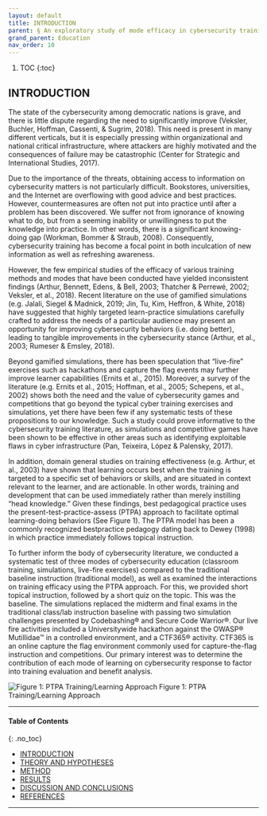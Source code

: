 ```yaml
---
layout: default
title: INTRODUCTION
parent: § An exploratory study of mode efficacy in cybersecurity training
grand_parent: Education 
nav_order: 10 
---
```

<style>
.dont-break-out {
  /* These are technically the same, but use both */
  overflow-wrap: break-word;
  word-wrap: break-word;

     -ms-word-break: break-all;
  /* This is the dangerous one in WebKit, as it breaks things wherever */
  word-break: break-all;
  /* Instead use this non-standard one: */
  word-break: break-word;
}

.youtube-container {
    position: relative;
    width: 100%;
    height: 0;
    padding-bottom: 56.25%;
}
.youtube-video {
    position: absolute;
    top: 0;
    left: 0;
    width: 100%;
    height: 100%;
}

</style>

<div class="dont-break-out" markdown="1">

1. TOC
{:toc}

## INTRODUCTION
The state of the cybersecurity among democratic nations is grave, and there is little dispute regarding the need to significantly improve (Veksler, Buchler, Hoffman, Cassenti, & Sugrim, 2018). This need is present in many different verticals, but it is especially pressing within organizational and national critical infrastructure, where attackers are highly motivated and the consequences of failure may be catastrophic (Center for Strategic and International Studies, 2017).

Due to the importance of the threats, obtaining access to information on cybersecurity matters is not particularly difficult. Bookstores, universities, and the Internet are overflowing with good advice and best practices. However, countermeasures are often not put into practice until after a problem has been discovered. We suffer not from ignorance of knowing what to do, but from a seeming inability or unwillingness to put the knowledge into practice. In other words, there is a significant knowing-doing gap (Workman, Bommer & Straub, 2008). Consequently, cybersecurity training has become a focal point in both inculcation of new information as well as refreshing awareness.

However, the few empirical studies of the efficacy of various training methods and modes that have been conducted have yielded inconsistent findings (Arthur, Bennett, Edens, & Bell, 2003; Thatcher & Perrewé, 2002; Veksler, et al., 2018). Recent literature on the use of gamified simulations (e.g. Jalali, Siegel & Madnick, 2019; Jin, Tu, Kim, Heffron, & White, 2018) have suggested that highly targeted learn-practice simulations carefully crafted to address the needs of a particular audience may present an opportunity for improving cybersecurity behaviors (i.e. doing better), leading to tangible improvements in the cybersecurity stance (Arthur, et al., 2003; Rumeser & Emsley, 2018).

Beyond gamified simulations, there has been speculation that “live-fire” exercises such as hackathons and capture the flag events may further improve learner capabilities (Ernits et al., 2015). Moreover, a survey of the literature (e.g. Ernits et al., 2015; Hoffman, et al., 2005; Schepens, et al., 2002) shows both the need and the value of cybersecurity games and competitions that go beyond the typical cyber training exercises and simulations, yet there have been few if any systematic tests of these propositions to our knowledge. Such a study could prove informative to the cybersecurity training literature, as simulations and competitive games have been shown to be effective in other areas such as identifying exploitable flaws in cyber infrastructure (Pan, Teixeira, López & Palensky, 2017).

In addition, domain general studies on training effectiveness (e.g. Arthur, et al., 2003) have shown that learning occurs best when the training is targeted to a specific set of behaviors or skills, and are situated in context relevant to the learner, and are actionable. In other words, training and development that can be used immediately rather than merely instilling “head knowledge.” Given these findings, best pedagogical practice uses the present-test-practice-assess (PTPA) approach to facilitate optimal learning-doing behaviors (See Figure 1). The PTPA model has been a commonly recognized bestpractice pedagogy dating back to Dewey (1998) in which practice immediately follows topical instruction.

To further inform the body of cybersecurity literature, we conducted a systematic test of three modes of cybersecurity education (classroom training, simulations, live-fire exercises) compared to the traditional baseline instruction (traditional model), as well as examined the interactions on training efficacy using the PTPA approach. For this, we provided short topical instruction, followed by a short quiz on the topic. This was the baseline. The simulations replaced the midterm and final exams in the traditional class/lab instruction baseline with passing two simulation challenges presented by Codebashing® and Secure Code Warrior®. Our live fire activities included a Universitywide hackathon against the OWASP® Mutillidae™ in a controlled environment, and a CTF365® activity. CTF365 is an online capture the flag environment commonly used for capture-the-flag instruction and competitions. Our primary interest was to determine the contribution of each mode of learning on cybersecurity response to factor into training evaluation and benefit analysis.


![Figure 1: PTPA Training/Learning Approach](https://statics.bsafes.com/images/papers/An-exploratory-study-of-mode-efficacy-in-cybersecurity-training-fig-1.png)
Figure 1: PTPA Training/Learning Approach

***

#### Table of Contents
{: .no_toc}

<ul><li> <a href="/docs/education/An-exploratory-study-of-mode-efficacy-in-cybersecurity-training-1/">INTRODUCTION</a></li><li> <a href="/docs/education/An-exploratory-study-of-mode-efficacy-in-cybersecurity-training-2/">THEORY AND HYPOTHESES</a></li><li> <a href="/docs/education/An-exploratory-study-of-mode-efficacy-in-cybersecurity-training-3/">METHOD</a></li><li> <a href="/docs/education/An-exploratory-study-of-mode-efficacy-in-cybersecurity-training-4/">RESULTS</a></li><li> <a href="/docs/education/An-exploratory-study-of-mode-efficacy-in-cybersecurity-training-5/">DISCUSSION AND CONCLUSIONS</a></li><li> <a href="/docs/education/An-exploratory-study-of-mode-efficacy-in-cybersecurity-training-6/">REFERENCES</a></li></ul>

***

</div>
